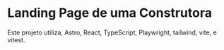 # Landing Page de uma Construtora

Este projeto utiliza, Astro, React, TypeScript, Playwright, tailwind, vite, e vitest.
